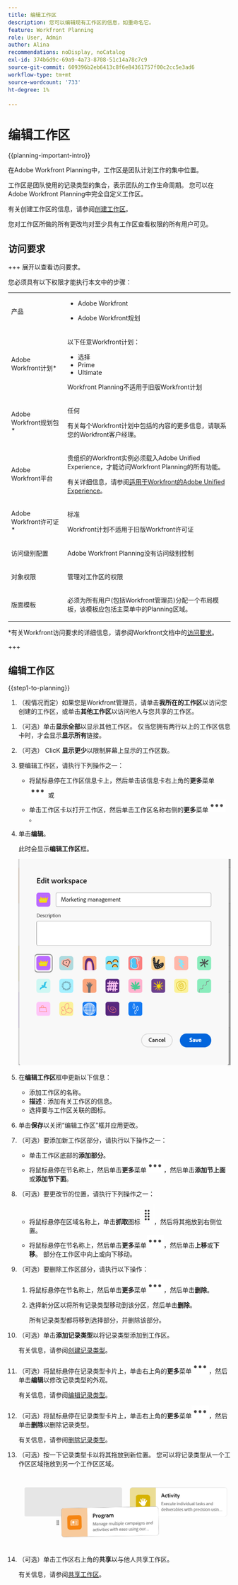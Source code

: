 ```yaml
---
title: 编辑工作区
description: 您可以编辑现有工作区的信息，如重命名它。
feature: Workfront Planning
role: User, Admin
author: Alina
recommendations: noDisplay, noCatalog
exl-id: 374b6d9c-69a9-4a73-8708-51c14a78c7c9
source-git-commit: 609396b2eb6413c8f6e84361757f00c2cc5e3ad6
workflow-type: tm+mt
source-wordcount: '733'
ht-degree: 1%

---
```



# 编辑工作区

{{planning-important-intro}}

在Adobe Workfront Planning中，工作区是团队计划工作的集中位置。

工作区是团队使用的记录类型的集合，表示团队的工作生命周期。 您可以在Adobe Workfront Planning中完全自定义工作区。

有关创建工作区的信息，请参阅[创建工作区](/help/quicksilver/planning/architecture/create-workspaces.md)。

您对工作区所做的所有更改均对至少具有工作区查看权限的所有用户可见。

## 访问要求

+++ 展开以查看访问要求。

您必须具有以下权限才能执行本文中的步骤：

<table style="table-layout:auto"> 
<col> 
</col> 
<col> 
</col> 
<tbody> 
    <tr> 
<tr> 
<td> 
   <p> 产品</p> </td> 
   <td> 
   <ul><li><p> Adobe Workfront</p></li> 
   <li><p> Adobe Workfront规划<p></li></ul></td> 
  </tr>   
<tr> 
   <td role="rowheader"><p>Adobe Workfront计划*</p></td> 
   <td> 
<p>以下任意Workfront计划：</p> 
<ul><li>选择</li> 
<li>Prime</li> 
<li>Ultimate</li></ul> 
<p>Workfront Planning不适用于旧版Workfront计划</p> 
   </td> 
<tr> 
   <td role="rowheader"><p>Adobe Workfront规划包*</p></td> 
   <td> 
<p>任何 </p> 
<p>有关每个Workfront计划中包括的内容的更多信息，请联系您的Workfront客户经理。 </p> 
   </td> 
 <tr> 
   <td role="rowheader"><p>Adobe Workfront平台</p></td> 
   <td> 
<p>贵组织的Workfront实例必须载入Adobe Unified Experience，才能访问Workfront Planning的所有功能。</p> 
<p>有关详细信息，请参阅<a href="/help/quicksilver/workfront-basics/navigate-workfront/workfront-navigation/adobe-unified-experience.md">适用于Workfront的Adobe Unified Experience</a>。 </p> 
   </td> 
   </tr> 
  </tr> 
  <tr> 
   <td role="rowheader"><p>Adobe Workfront许可证*</p></td> 
   <td><p> 标准</p>
   <p>Workfront计划不适用于旧版Workfront许可证</p> 
  </td> 
  </tr> 
  <tr> 
   <td role="rowheader"><p>访问级别配置</p></td> 
   <td> <p>Adobe Workfront Planning没有访问级别控制</p>   
</td> 
  </tr> 
<tr> 
   <td role="rowheader"><p>对象权限</p></td> 
   <td>  <p>管理对工作区的权限 </p>   </td> 
  </tr> 
<tr> 
   <td role="rowheader"><p>版面模板</p></td> 
   <td> <p>必须为所有用户(包括Workfront管理员)分配一个布局模板，该模板应包括主菜单中的Planning区域。 </p> </td> 
  </tr> 
</tbody> 
</table>

*有关Workfront访问要求的详细信息，请参阅Workfront文档中的[访问要求](/help/quicksilver/administration-and-setup/add-users/access-levels-and-object-permissions/access-level-requirements-in-documentation.md)。

+++

<!--OLD

<table style="table-layout:auto">
 <col>
 </col>
 <col>
 </col>
 <tbody>
    <tr>
<tr>
<td>
   <p> Product</p> </td>
   <td>
   <p> Adobe Workfront</p> </td>
  </tr>  
 <td role="rowheader"><p>Adobe Workfront agreement</p></td>
   <td>
<p>Your organization must be enrolled in the early access stage for Workfront Planning </p>
   </td>
  </tr>
  <tr>
   <td role="rowheader"><p>Adobe Workfront plan</p></td>
   <td>
<p>Any</p>
   </td>
  </tr>
  <tr>
   <td role="rowheader"><p>Adobe Workfront license*</p></td>
   <td>
   <p>New: Standard</p>
   <p>Current: Plan</p> 
  </td>
  </tr>
  
  <tr>
   <td role="rowheader"><p>Access level configuration</p></td>
   <td> <p>There are no access level controls for Workfront Planning</p>
</td>
  </tr>

<tr>
   <td role="rowheader"><p>Permissions</p></td>
   <td> <p>Manage permissions to the workspace </p>  
</td>
  </tr>

<tr>
   <td role="rowheader"><p>Layout template</p></td>
   <td> <p>You must add the Planning area to your layout template. For information, see <a href="/help/quicksilver/planning/access/access-overview.md">Access overview</a>. </p>  
</td>
  </tr>

 </tbody>
</table>

For more information about access requirements, see [Access requirements in Workfront documentation](/help/quicksilver/administration-and-setup/add-users/access-levels-and-object-permissions/access-level-requirements-in-documentation.md). 

-->

## 编辑工作区

{{step1-to-planning}}

1. （视情况而定）如果您是Workfront管理员，请单击&#x200B;**我所在的工作区**&#x200B;以访问您创建的工作区，或单击&#x200B;**其他工作区**&#x200B;以访问他人与您共享的工作区。

<!--***********Replace the steps from the next below till the "Update the following information in the Edit workspace box:" (but keep this last step)*******-->

1. （可选）单击&#x200B;**显示全部**&#x200B;以显示其他工作区。 仅当您拥有两行以上的工作区信息卡时，才会显示&#x200B;**显示所有**&#x200B;链接。
1. （可选） ClicK **显示更少**&#x200B;以限制屏幕上显示的工作区数。
1. 要编辑工作区，请执行下列操作之一：

   * 将鼠标悬停在工作区信息卡上，然后单击该信息卡右上角的&#x200B;**更多**&#x200B;菜单![更多](assets/more-menu.png)
或
   * 单击工作区卡以打开工作区，然后单击工作区名称右侧的&#x200B;**更多**&#x200B;菜单![更多](assets/more-menu.png)。
1. 单击&#x200B;**编辑**。

   此时会显示&#x200B;**编辑工作区**&#x200B;框。

   ![编辑工作区框](assets/edit-workspace-box.png)

1. 在&#x200B;**编辑工作区**&#x200B;框中更新以下信息：

   * 添加工作区的名称。<!--did they add a label for this field?-->
   * **描述**：添加有关工作区的信息。
   * 选择要与工作区关联的图标。

1. 单击&#x200B;**保存**&#x200B;以关闭“编辑工作区”框并应用更改。

1. （可选）要添加新工作区部分，请执行以下操作之一：

   * 单击工作区底部的&#x200B;**添加部分**。
   * 将鼠标悬停在节名称上，然后单击&#x200B;**更多**&#x200B;菜单![更多菜单](assets/more-menu.png)，然后单击&#x200B;**添加节上面**&#x200B;或&#x200B;**添加节下面**。

1. （可选）要更改节的位置，请执行下列操作之一：

   * 将鼠标悬停在区域名称上，单击&#x200B;**抓取**&#x200B;图标![抓取图标](assets/grab-icon.png)，然后将其拖放到右侧位置。
   * 将鼠标悬停在节名称上，然后单击&#x200B;**更多**&#x200B;菜单![更多菜单](assets/more-menu.png)，然后单击&#x200B;**上移**&#x200B;或&#x200B;**下移**。 部分在工作区中向上或向下移动。

1. （可选）要删除工作区部分，请执行以下操作：

   1. 将鼠标悬停在节名称上，然后单击&#x200B;**更多**&#x200B;菜单![更多菜单](assets/more-menu.png)，然后单击&#x200B;**删除**。<!--add screen shot when UI is final?-->
   1. 选择新分区以将所有记录类型移动到该分区，然后单击&#x200B;**删除**。<!--check the button name; logged a bug to change it to "Delete" from "Delete section".-->

      所有记录类型都将移到选择部分，并删除该部分。

1. （可选）单击&#x200B;**添加记录类型**&#x200B;以将记录类型添加到工作区。

   有关信息，请参阅[创建记录类型](/help/quicksilver/planning/architecture/create-record-types.md)。

1. （可选）将鼠标悬停在记录类型卡片上，单击右上角的&#x200B;**更多**&#x200B;菜单![更多](assets/more-menu.png)，然后单击&#x200B;**编辑**&#x200B;以修改记录类型的外观。

   有关信息，请参阅[编辑记录类型](/help/quicksilver/planning/architecture/edit-record-types.md)。

1. （可选）将鼠标悬停在记录类型卡片上，单击右上角的&#x200B;**更多**&#x200B;菜单![更多](assets/more-menu.png)，然后单击&#x200B;**删除**&#x200B;以删除记录类型。

   有关信息，请参阅[删除记录类型](/help/quicksilver/planning/architecture/delete-record-types.md)。

1. （可选）按一下记录类型卡以将其拖放到新位置。 您可以将记录类型从一个工作区区域拖放到另一个工作区区域。

   ![在工作区中拖放记录类型](assets/drag-and-drop-record-types-in-a-workspace.png)

1. （可选）单击工作区右上角的&#x200B;**共享**&#x200B;以与他人共享工作区。

   有关信息，请参阅[共享工作区](/help/quicksilver/planning/access/share-workspaces.md)。

